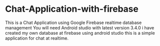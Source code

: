 # Chat-Application-with-firebase
This is a Chat Application using Google Firebase  realtime database management
You will need Android studio with latest version 3.4.0
i have created my own database at firebase using android studio this is a simple application for chat at realtime.

